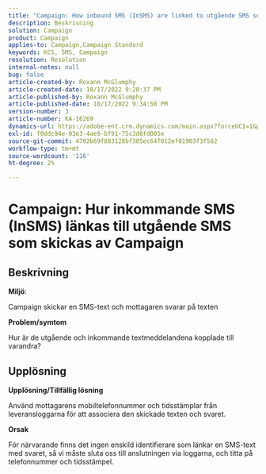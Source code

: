 ```yaml
---
title: "Campaign: How inbound SMS (InSMS) are linked to utgående SMS sent by Campaign"
description: Beskrivning
solution: Campaign
product: Campaign
applies-to: Campaign,Campaign Standard
keywords: KCS, SMS, Campaign
resolution: Resolution
internal-notes: null
bug: false
article-created-by: Roxann McGlumphy
article-created-date: 10/17/2022 9:20:37 PM
article-published-by: Roxann McGlumphy
article-published-date: 10/17/2022 9:34:58 PM
version-number: 3
article-number: KA-16269
dynamics-url: https://adobe-ent.crm.dynamics.com/main.aspx?forceUCI=1&pagetype=entityrecord&etn=knowledgearticle&id=18fa3e88-614e-ed11-bba2-00224808679b
exl-id: f0ddc94e-93e3-4ae9-bf91-75c3d8fd005e
source-git-commit: 4702b69f883128bf305ec64f012ef01903f3f582
workflow-type: tm+mt
source-wordcount: '116'
ht-degree: 2%

---
```


# Campaign: Hur inkommande SMS (InSMS) länkas till utgående SMS som skickas av Campaign

## Beskrivning


<b>Miljö</b>:

Campaign skickar en SMS-text och mottagaren svarar på texten

<b>Problem/symtom</b>

Hur är de utgående och inkommande textmeddelandena kopplade till varandra?


## Upplösning


<b>Upplösning/Tillfällig lösning</b>

Använd mottagarens mobiltelefonnummer och tidsstämplar från leveransloggarna för att associera den skickade texten och svaret.

<b>Orsak</b>

För närvarande finns det ingen enskild identifierare som länkar en SMS-text med svaret, så vi måste sluta oss till anslutningen via loggarna, och titta på telefonnummer och tidsstämpel.
